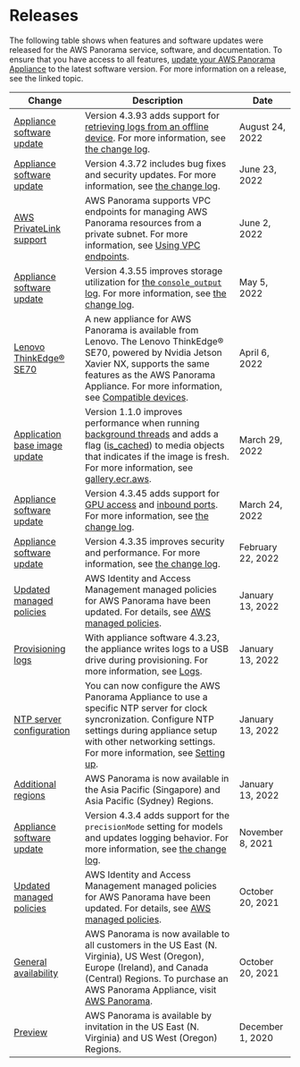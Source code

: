# Releases<a name="panorama-releases"></a>

The following table shows when features and software updates were released for the AWS Panorama service, software, and documentation\. To ensure that you have access to all features, [update your AWS Panorama Appliance](appliance-manage.md#appliance-manage-software) to the latest software version\. For more information on a release, see the linked topic\.

| Change | Description | Date | 
| --- |--- |--- |
| [Appliance software update](#panorama-releases) | Version 4\.3\.93 adds support for [retrieving logs from an offline device](https://docs.aws.amazon.com/panorama/latest/dev/monitoring-logging.html#monitoring-logging-egress)\. For more information, see [the change log](https://github.com/awsdocs/aws-panorama-developer-guide/tree/main/resources/appliance-changelog.md)\. | August 24, 2022 | 
| [Appliance software update](#panorama-releases) | Version 4\.3\.72 includes bug fixes and security updates\. For more information, see [the change log](https://github.com/awsdocs/aws-panorama-developer-guide/tree/main/resources/appliance-changelog.md)\. | June 23, 2022 | 
| [AWS PrivateLink support](#panorama-releases) | AWS Panorama supports VPC endpoints for managing AWS Panorama resources from a private subnet\. For more information, see [Using VPC endpoints](https://docs.aws.amazon.com/panorama/latest/dev/api-endpoints.html)\. | June 2, 2022 | 
| [Appliance software update](#panorama-releases) | Version 4\.3\.55 improves storage utilization for [the `console_output` log](https://docs.aws.amazon.com/panorama/latest/dev/monitoring-logging.html)\. For more information, see [the change log](https://github.com/awsdocs/aws-panorama-developer-guide/tree/main/resources/appliance-changelog.md)\. | May 5, 2022 | 
| [Lenovo ThinkEdge® SE70](#panorama-releases) | A new appliance for AWS Panorama is available from Lenovo\. The Lenovo ThinkEdge® SE70, powered by Nvidia Jetson Xavier NX, supports the same features as the AWS Panorama Appliance\. For more information, see [Compatible devices](https://docs.aws.amazon.com/panorama/latest/dev/gettingstarted-concepts.html#gettingstarted-concepts-devices)\. | April 6, 2022 | 
| [Application base image update](#panorama-releases) | Version 1\.1\.0 improves performance when running [background threads](https://docs.aws.amazon.com/panorama/latest/dev/applications-threading) and adds a flag \([is\_cached](https://github.com/awsdocs/aws-panorama-developer-guide/tree/main/resources/applicationsdk-reference.md#media)\) to media objects that indicates if the image is fresh\. For more information, see [gallery\.ecr\.aws](https://gallery.ecr.aws/panorama/panorama-application)\. | March 29, 2022 | 
| [Appliance software update](#panorama-releases) | Version 4\.3\.45 adds support for [GPU access](https://docs.aws.amazon.com/panorama/latest/dev/applications-gpuaccess.html) and [inbound ports](https://docs.aws.amazon.com/panorama/latest/dev/applications-ports.html)\. For more information, see [the change log](https://github.com/awsdocs/aws-panorama-developer-guide/tree/main/resources/appliance-changelog.md)\. | March 24, 2022 | 
| [Appliance software update](#panorama-releases) | Version 4\.3\.35 improves security and performance\. For more information, see [the change log](https://github.com/awsdocs/aws-panorama-developer-guide/tree/main/resources/appliance-changelog.md)\. | February 22, 2022 | 
| [Updated managed policies](#panorama-releases) | AWS Identity and Access Management managed policies for AWS Panorama have been updated\. For details, see [AWS managed policies](https://docs.aws.amazon.com/panorama/latest/dev/security-iam-awsmanpol.html)\. | January 13, 2022 | 
| [Provisioning logs](#panorama-releases) | With appliance software 4\.3\.23, the appliance writes logs to a USB drive during provisioning\. For more information, see [Logs](https://docs.aws.amazon.com/panorama/latest/dev/monitoring-logging.html)\. | January 13, 2022 | 
| [NTP server configuration](#panorama-releases) | You can now configure the AWS Panorama Appliance to use a specific NTP server for clock syncronization\. Configure NTP settings during appliance setup with other networking settings\. For more information, see [Setting up](https://docs.aws.amazon.com/panorama/latest/dev/gettingstarted-setup.html)\. | January 13, 2022 | 
| [Additional regions](#panorama-releases) | AWS Panorama is now available in the Asia Pacific \(Singapore\) and Asia Pacific \(Sydney\) Regions\. | January 13, 2022 | 
| [Appliance software update](#panorama-releases) | Version 4\.3\.4 adds support for the `precisionMode` setting for models and updates logging behavior\. For more information, see [the change log](https://github.com/awsdocs/aws-panorama-developer-guide/tree/main/resources/appliance-changelog.md)\. | November 8, 2021 | 
| [Updated managed policies](#panorama-releases) | AWS Identity and Access Management managed policies for AWS Panorama have been updated\. For details, see [AWS managed policies](https://docs.aws.amazon.com/panorama/latest/dev/security-iam-awsmanpol.html)\. | October 20, 2021 | 
| [General availability](#panorama-releases) | AWS Panorama is now available to all customers in the US East \(N\. Virginia\), US West \(Oregon\), Europe \(Ireland\), and Canada \(Central\) Regions\. To purchase an AWS Panorama Appliance, visit [AWS Panorama](https://aws.amazon.com/panorama)\. | October 20, 2021 | 
| [Preview](#panorama-releases) | AWS Panorama is available by invitation in the US East \(N\. Virginia\) and US West \(Oregon\) Regions\. | December 1, 2020 | 